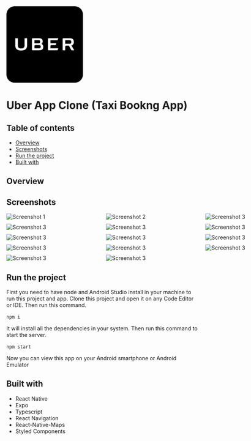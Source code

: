 <img src="./assets/icon.png" width="200" height="200"/>

# Uber App Clone (Taxi Bookng App)

## Table of contents

- [Overview](#overview)
- [Screenshots](#screenshots)
- [Run the project](#Run-the-project)
- [Built with](#Built-with)

## Overview

## Screenshots

<div style="display: grid; grid-template-columns: repeat(3, 1fr); gap: 10px;">
  <img src="./assets/images/Screenshots/preview_1.png" alt="Screenshot 1" width="250">
  <img src="./assets/images/Screenshots/preview_2.png" alt="Screenshot 2" width="250">
  <img src="./assets/images/Screenshots/preview_3.png" alt="Screenshot 3" width="250">
  <img src="./assets/images/Screenshots/preview_4.png" alt="Screenshot 3" width="250">
  <img src="./assets/images/Screenshots/preview_5.png" alt="Screenshot 3" width="250">
  <img src="./assets/images/Screenshots/preview_6.png" alt="Screenshot 3" width="250">
  <img src="./assets/images/Screenshots/preview_7.png" alt="Screenshot 3" width="250">
  <img src="./assets/images/Screenshots/preview_8.png" alt="Screenshot 3" width="250">
  <img src="./assets/images/Screenshots/preview_9.png" alt="Screenshot 3" width="250">
  <img src="./assets/images/Screenshots/preview_10.png" alt="Screenshot 3" width="250">
  <img src="./assets/images/Screenshots/preview_11.png" alt="Screenshot 3" width="250">
  <img src="./assets/images/Screenshots/preview_12.png" alt="Screenshot 3" width="250">
  <img src="./assets/images/Screenshots/preview_13.png" alt="Screenshot 3" width="250">
  <img src="./assets/images/Screenshots/preview_14.png" alt="Screenshot 3" width="250">

</div>

## Run the project

First you need to have node and Android Studio install in your machine to run this project and app.
Clone this project and open it on any Code Editor or IDE.
Then run this command.

```
npm i
```

It will install all the dependencies in your system. Then run this command to start the server.

```
npm start
```

Now you can view this app on your Android smartphone or Android Emulator

## Built with

- React Native
- Expo
- Typescript
- React Navigation
- React-Native-Maps
- Styled Components
